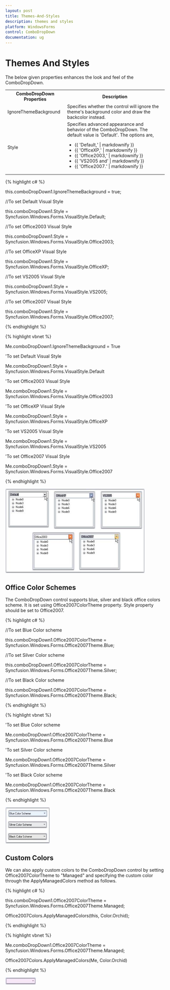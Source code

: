 ```yaml
---
layout: post
title: Themes-And-Styles
description: themes and styles
platform: WindowsForms
control: ComboDropDown
documentation: ug
---
```


# Themes And Styles

The below given properties enhances the look and feel of the ComboDropDown.


<table>
<tr>
<th>
ComboDropDown Properties</th><th>
Description</th></tr>
<tr>
<td>
IgnoreThemeBackground</td><td>
Specifies whether the control will ignore the theme's background color and draw the backcolor instead.</td></tr>
<tr>
<td>
Style</td><td>
Specifies advanced appearance and behavior of the ComboDropDown. The default value is 'Default'. The options are,<ul><li>{{ 'Default,' | markdownify }}</li><li>{{ 'OfficeXP,' | markdownify }}</li><li>{{ 'Office2003,' | markdownify }}</li><li>{{ 'VS2005 and' | markdownify }}</li><li>{{ 'Office2007.' | markdownify }}</li></ul></td></tr>
</table>


{% highlight c# %}



this.comboDropDown1.IgnoreThemeBackground = true;



//To set Default Visual Style

this.comboDropDown1.Style = Syncfusion.Windows.Forms.VisualStyle.Default;

//To set Office2003 Visual Style

this.comboDropDown1.Style = Syncfusion.Windows.Forms.VisualStyle.Office2003;

//To set OfficeXP Visual Style

this.comboDropDown1.Style = Syncfusion.Windows.Forms.VisualStyle.OfficeXP;

//To set VS2005 Visual Style

this.comboDropDown1.Style = Syncfusion.Windows.Forms.VisualStyle.VS2005;

//To set Office2007 Visual Style

this.comboDropDown1.Style = Syncfusion.Windows.Forms.VisualStyle.Office2007;          

{% endhighlight %}

{% highlight vbnet %}



Me.comboDropDown1.IgnoreThemeBackground = True



'To set Default Visual Style

Me.comboDropDown1.Style = Syncfusion.Windows.Forms.VisualStyle.Default

'To set Office2003 Visual Style

Me.comboDropDown1.Style = Syncfusion.Windows.Forms.VisualStyle.Office2003

'To set OfficeXP Visual Style

Me.comboDropDown1.Style = Syncfusion.Windows.Forms.VisualStyle.OfficeXP

'To set VS2005 Visual Style

Me.comboDropDown1.Style = Syncfusion.Windows.Forms.VisualStyle.VS2005

'To set Office2007 Visual Style

Me.comboDropDown1.Style = Syncfusion.Windows.Forms.VisualStyle.Office2007

{% endhighlight %}

![](Overview_images/Overview_img288.jpeg) 



## Office Color Schemes

The ComboDropDown control supports blue, silver and black office colors scheme. It is set using Office2007ColorTheme property. Style property should be set to Office2007.

{% highlight c# %}



//To set Blue Color scheme

this.comboDropDown1.Office2007ColorTheme = Syncfusion.Windows.Forms.Office2007Theme.Blue;

//To set Silver Color scheme

this.comboDropDown1.Office2007ColorTheme = Syncfusion.Windows.Forms.Office2007Theme.Silver;

//To set Black Color scheme

this.comboDropDown1.Office2007ColorTheme = Syncfusion.Windows.Forms.Office2007Theme.Black;                

{% endhighlight %}

{% highlight vbnet %}



'To set Blue Color scheme

Me.comboDropDown1.Office2007ColorTheme = Syncfusion.Windows.Forms.Office2007Theme.Blue

'To set Silver Color scheme

Me.comboDropDown1.Office2007ColorTheme = Syncfusion.Windows.Forms.Office2007Theme.Silver

'To set Black Color scheme

Me.comboDropDown1.Office2007ColorTheme = Syncfusion.Windows.Forms.Office2007Theme.Black

{% endhighlight %}

![](Overview_images/Overview_img289.jpeg) 



## Custom Colors

We can also apply custom colors to the ComboDropDown control by setting Office2007ColorTheme to "Managed" and specifying the custom color through the ApplyManagedColors method as follows.

{% highlight c# %}



this.comboDropDown1.Office2007ColorTheme = Syncfusion.Windows.Forms.Office2007Theme.Managed;

Office2007Colors.ApplyManagedColors(this, Color.Orchid);

{% endhighlight %}

{% highlight vbnet %}



Me.comboDropDown1.Office2007ColorTheme = Syncfusion.Windows.Forms.Office2007Theme.Managed;

Office2007Colors.ApplyManagedColors(Me, Color.Orchid)

{% endhighlight %}

![](Overview_images/Overview_img290.jpeg) 